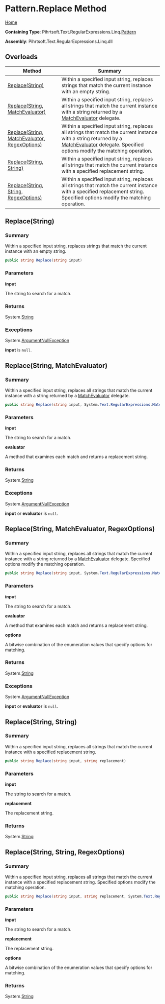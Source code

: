 # Pattern\.Replace Method

[Home](../../../../../../README.md)

**Containing Type**: Pihrtsoft\.Text\.RegularExpressions\.Linq\.[Pattern](../README.md)

**Assembly**: Pihrtsoft\.Text\.RegularExpressions\.Linq\.dll

## Overloads

| Method | Summary |
| ------ | ------- |
| [Replace(String)](#Pihrtsoft_Text_RegularExpressions_Linq_Pattern_Replace_System_String_) | Within a specified input string, replaces strings that match the current instance with an empty string\. |
| [Replace(String, MatchEvaluator)](#Pihrtsoft_Text_RegularExpressions_Linq_Pattern_Replace_System_String_System_Text_RegularExpressions_MatchEvaluator_) | Within a specified input string, replaces all strings that match the current instance with a string returned by a [MatchEvaluator](https://docs.microsoft.com/en-us/dotnet/api/system.text.regularexpressions.matchevaluator) delegate\. |
| [Replace(String, MatchEvaluator, RegexOptions)](#Pihrtsoft_Text_RegularExpressions_Linq_Pattern_Replace_System_String_System_Text_RegularExpressions_MatchEvaluator_System_Text_RegularExpressions_RegexOptions_) | Within a specified input string, replaces all strings that match the current instance with a string returned by a [MatchEvaluator](https://docs.microsoft.com/en-us/dotnet/api/system.text.regularexpressions.matchevaluator) delegate\. Specified options modify the matching operation\. |
| [Replace(String, String)](#Pihrtsoft_Text_RegularExpressions_Linq_Pattern_Replace_System_String_System_String_) | Within a specified input string, replaces all strings that match the current instance with a specified replacement string\. |
| [Replace(String, String, RegexOptions)](#Pihrtsoft_Text_RegularExpressions_Linq_Pattern_Replace_System_String_System_String_System_Text_RegularExpressions_RegexOptions_) | Within a specified input string, replaces all strings that match the current instance with a specified replacement string\. Specified options modify the matching operation\. |

## Replace\(String\) <a name="Pihrtsoft_Text_RegularExpressions_Linq_Pattern_Replace_System_String_"></a>

### Summary

Within a specified input string, replaces strings that match the current instance with an empty string\.

```csharp
public string Replace(string input)
```

### Parameters

**input**

The string to search for a match\.

### Returns

System\.[String](https://docs.microsoft.com/en-us/dotnet/api/system.string)

### Exceptions

System\.[ArgumentNullException](https://docs.microsoft.com/en-us/dotnet/api/system.argumentnullexception)

**input** is `null`\.

## Replace\(String, MatchEvaluator\) <a name="Pihrtsoft_Text_RegularExpressions_Linq_Pattern_Replace_System_String_System_Text_RegularExpressions_MatchEvaluator_"></a>

### Summary

Within a specified input string, replaces all strings that match the current instance with a string returned by a [MatchEvaluator](https://docs.microsoft.com/en-us/dotnet/api/system.text.regularexpressions.matchevaluator) delegate\.

```csharp
public string Replace(string input, System.Text.RegularExpressions.MatchEvaluator evaluator)
```

### Parameters

**input**

The string to search for a match\.

**evaluator**

A method that examines each match and returns a replacement string\.

### Returns

System\.[String](https://docs.microsoft.com/en-us/dotnet/api/system.string)

### Exceptions

System\.[ArgumentNullException](https://docs.microsoft.com/en-us/dotnet/api/system.argumentnullexception)

**input** or **evaluator** is `null`\.

## Replace\(String, MatchEvaluator, RegexOptions\) <a name="Pihrtsoft_Text_RegularExpressions_Linq_Pattern_Replace_System_String_System_Text_RegularExpressions_MatchEvaluator_System_Text_RegularExpressions_RegexOptions_"></a>

### Summary

Within a specified input string, replaces all strings that match the current instance with a string returned by a [MatchEvaluator](https://docs.microsoft.com/en-us/dotnet/api/system.text.regularexpressions.matchevaluator) delegate\. Specified options modify the matching operation\.

```csharp
public string Replace(string input, System.Text.RegularExpressions.MatchEvaluator evaluator, System.Text.RegularExpressions.RegexOptions options)
```

### Parameters

**input**

The string to search for a match\.

**evaluator**

A method that examines each match and returns a replacement string\.

**options**

A bitwise combination of the enumeration values that specify options for matching\.

### Returns

System\.[String](https://docs.microsoft.com/en-us/dotnet/api/system.string)

### Exceptions

System\.[ArgumentNullException](https://docs.microsoft.com/en-us/dotnet/api/system.argumentnullexception)

**input** or **evaluator** is `null`\.

## Replace\(String, String\) <a name="Pihrtsoft_Text_RegularExpressions_Linq_Pattern_Replace_System_String_System_String_"></a>

### Summary

Within a specified input string, replaces all strings that match the current instance with a specified replacement string\.

```csharp
public string Replace(string input, string replacement)
```

### Parameters

**input**

The string to search for a match\.

**replacement**

The replacement string\.

### Returns

System\.[String](https://docs.microsoft.com/en-us/dotnet/api/system.string)

## Replace\(String, String, RegexOptions\) <a name="Pihrtsoft_Text_RegularExpressions_Linq_Pattern_Replace_System_String_System_String_System_Text_RegularExpressions_RegexOptions_"></a>

### Summary

Within a specified input string, replaces all strings that match the current instance with a specified replacement string\. Specified options modify the matching operation\.

```csharp
public string Replace(string input, string replacement, System.Text.RegularExpressions.RegexOptions options)
```

### Parameters

**input**

The string to search for a match\.

**replacement**

The replacement string\.

**options**

A bitwise combination of the enumeration values that specify options for matching\.

### Returns

System\.[String](https://docs.microsoft.com/en-us/dotnet/api/system.string)

